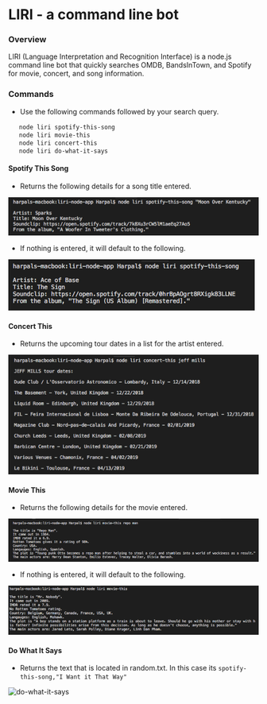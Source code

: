 # LIRI - a command line bot

### Overview 
LIRI (Language Interpretation and Recognition Interface) is a node.js command line bot that quickly searches OMDB, BandsInTown, and Spotify for movie, concert, and song information.

### Commands
* Use the following commands followed by your search query.
```
   node liri spotify-this-song 
   node liri movie-this 
   node liri concert-this 
   node liri do-what-it-says
```

#### Spotify This Song
* Returns the following details for a song title entered.

![spotify-this-song](images/spotify-this-song.png)

* If nothing is entered, it will default to the following.

![spotify-this-song-default](images/spotify-this-song-default.png)

#### Concert This
* Returns the upcoming tour dates in a list for the artist entered.

![concert-this](images/concert-this.png)

#### Movie This
* Returns the following details for the movie entered.

![movie-this](images/movie-this.png)

* If nothing is entered, it will default to the following.

![movie-this-default](images/movie-this-default.png)

#### Do What It Says
* Returns the text that is located in random.txt. In this case its 
```spotify-this-song,"I Want it That Way"```

![do-what-it-says](images/do-what-it-says.png)